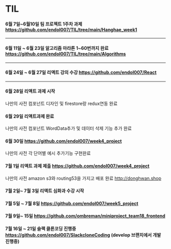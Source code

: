 # TIL

####  6월 7일~6월10일 팀 프로젝트 1주차 과제 https://github.com/endol007/TIL/tree/main/Hanghae_week1

<hr/>

####  6월 11일 ~ 6월 23일 알고리즘 마라톤 1~60번까지 완료 https://github.com/endol007/TIL/tree/main/Algorithms 

<hr/>

####  6월 24일 ~ 6월 27일 리액트 강의 수강 https://github.com/endol007/React

<hr/>

####  6월 28일 리액트 과제 시작 
나만의 사전 컴포넌트 디자인 및 firestore랑 redux연동 완료  

####  6월 29일 리액트과제 완료 
나만의 사전 컴포넌트 WordData추가 및 데이터 삭제 기능 추가 완료

####  6월 30일 https://github.com/endol007/week4_project
나만의 사전 각 단어별 예시 추가기능 구현완료

####  7월 1일 리액트 과제 제출 https://github.com/endol007/week4_project
나만의 사전 amazon s3와 routing53을 가지고 배포 완료 http://donghwan.shop

#### 7월 2일~ 7월 3일 리액트 심화과 수강 시작


#### 7월 5일 ~ 7월 8일 https://github.com/endol007/week5_project


#### 7월 9일~ 15일 https://github.com/ombreman/miniproject_team18_frontend


#### 7월 16일 ~ 21일 슬랙 클론코딩 진행중 https://github.com/endol007/SlackcloneCoding  (develop 브랜치에서 개발 진행중)

